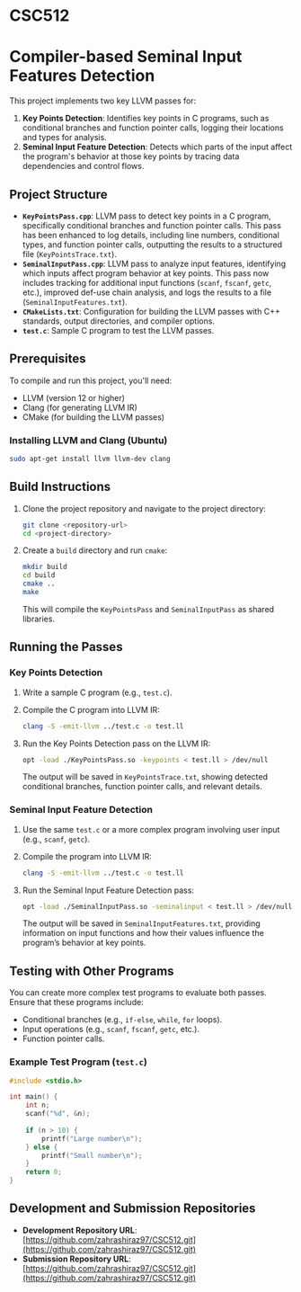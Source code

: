 
# CSC512

# Compiler-based Seminal Input Features Detection

This project implements two key LLVM passes for:
1. **Key Points Detection**: Identifies key points in C programs, such as conditional branches and function pointer calls, logging their locations and types for analysis.
2. **Seminal Input Feature Detection**: Detects which parts of the input affect the program's behavior at those key points by tracing data dependencies and control flows.

## Project Structure

- **`KeyPointsPass.cpp`**: LLVM pass to detect key points in a C program, specifically conditional branches and function pointer calls. This pass has been enhanced to log details, including line numbers, conditional types, and function pointer calls, outputting the results to a structured file (`KeyPointsTrace.txt`).
- **`SeminalInputPass.cpp`**: LLVM pass to analyze input features, identifying which inputs affect program behavior at key points. This pass now includes tracking for additional input functions (`scanf`, `fscanf`, `getc`, etc.), improved def-use chain analysis, and logs the results to a file (`SeminalInputFeatures.txt`).
- **`CMakeLists.txt`**: Configuration for building the LLVM passes with C++ standards, output directories, and compiler options.
- **`test.c`**: Sample C program to test the LLVM passes.

## Prerequisites

To compile and run this project, you'll need:
- LLVM (version 12 or higher)
- Clang (for generating LLVM IR)
- CMake (for building the LLVM passes)

### Installing LLVM and Clang (Ubuntu)

```bash
sudo apt-get install llvm llvm-dev clang
```

## Build Instructions

1. Clone the project repository and navigate to the project directory:

   ```bash
   git clone <repository-url>
   cd <project-directory>
   ```

2. Create a `build` directory and run `cmake`:

   ```bash
   mkdir build
   cd build
   cmake ..
   make
   ```

   This will compile the `KeyPointsPass` and `SeminalInputPass` as shared libraries.

## Running the Passes

### Key Points Detection

1. Write a sample C program (e.g., `test.c`).
2. Compile the C program into LLVM IR:

   ```bash
   clang -S -emit-llvm ../test.c -o test.ll
   ```

3. Run the Key Points Detection pass on the LLVM IR:

   ```bash
   opt -load ./KeyPointsPass.so -keypoints < test.ll > /dev/null
   ```

   The output will be saved in `KeyPointsTrace.txt`, showing detected conditional branches, function pointer calls, and relevant details.

### Seminal Input Feature Detection

1. Use the same `test.c` or a more complex program involving user input (e.g., `scanf`, `getc`).
2. Compile the program into LLVM IR:

   ```bash
   clang -S -emit-llvm ../test.c -o test.ll
   ```

3. Run the Seminal Input Feature Detection pass:

   ```bash
   opt -load ./SeminalInputPass.so -seminalinput < test.ll > /dev/null
   ```

   The output will be saved in `SeminalInputFeatures.txt`, providing information on input functions and how their values influence the program’s behavior at key points.

## Testing with Other Programs

You can create more complex test programs to evaluate both passes. Ensure that these programs include:
- Conditional branches (e.g., `if-else`, `while`, `for` loops).
- Input operations (e.g., `scanf`, `fscanf`, `getc`, etc.).
- Function pointer calls.

### Example Test Program (`test.c`)

```c
#include <stdio.h>

int main() {
    int n;
    scanf("%d", &n);
    
    if (n > 10) {
        printf("Large number\n");
    } else {
        printf("Small number\n");
    }
    return 0;
}
```

## Development and Submission Repositories

- **Development Repository URL**: [https://github.com/zahrashiraz97/CSC512.git](https://github.com/zahrashiraz97/CSC512.git)
- **Submission Repository URL**: [https://github.com/zahrashiraz97/CSC512.git](https://github.com/zahrashiraz97/CSC512.git)
